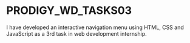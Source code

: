 # PRODIGY_WD_TASKS03
I have developed an interactive navigation menu using HTML, CSS and JavaScript as a 3rd task in web development internship.

